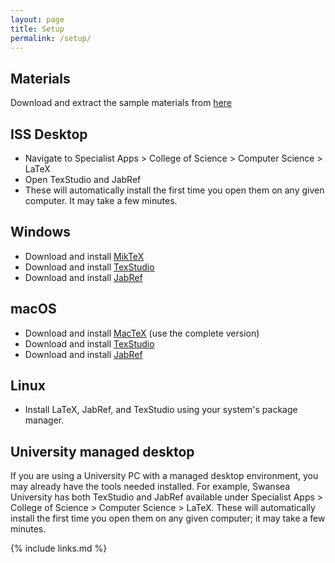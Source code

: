 ```yaml
---
layout: page
title: Setup
permalink: /setup/
---
```


## Materials

Download and extract the sample materials from [here]({{page.root}}/files/files.zip)

## ISS Desktop

* Navigate to Specialist Apps > College of Science > Computer Science > LaTeX
* Open TexStudio and JabRef
* These will automatically install the first time you open them on any given computer.
  It may take a few minutes.

## Windows

* Download and install [MikTeX](https://www.miktex.org/)
* Download and install [TexStudio](http://www.texstudio.org)
* Download and install [JabRef](http://www.jabref.org)

## macOS

* Download and install [MacTeX](http://www.tug.org/mactex/) (use the complete version)
* Download and install [TexStudio](http://www.texstudio.org)
* Download and install [JabRef](http://www.jabref.org)

## Linux

* Install LaTeX, JabRef, and TexStudio using your system's package manager.


## University managed desktop

If you are using a University PC with a managed desktop environment, you may already have
the tools needed installed. For example, Swansea University has both TexStudio and JabRef
available under Specialist Apps > College of Science > Computer Science > LaTeX. These will
automatically install the first time you open them on any given computer; it may take a few minutes.
  

{% include links.md %}
